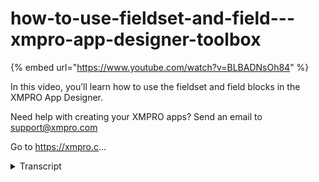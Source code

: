 # how-to-use-fieldset-and-field---xmpro-app-designer-toolbox
{% embed url="https://www.youtube.com/watch?v=BLBADNsOh84" %}



In this video, you’ll learn how to use the fieldset and field blocks in the XMPRO App Designer.

Need help with creating your XMPRO apps? Send an email to support@xmpro.com

Go to https://xmpro.c...
<details>
<summary>Transcript</summary>In this video, you’ll learn how to use the fieldset and field blocks in the XMPRO App Designer.

Need help with creating your XMPRO apps? Send an email to support@xmpro.com

Go to https://xmpro.c...
hi and welcome to another training video

from Exim Pro today we'll be looking at

how to use the field set and field

components the field set is the easiest

way to create a form on the page without

too much hassle the field set and field

can be found in the layout section of

the blocks a field set contains three

fields inside of it and you can drag in

more the layers of a field set are as

follows we have the field set container

and then we have fields and inside the

fields we have a label and a value and

you can double click on the label to

rename it or you can go into the block

properties and rename it in appearance

or give it a dynamic value here with a

data source if you have one of those on

the field set the value is ready-made so

that when you drag something like a text

box inside it will automatically fit to

what you have there you can drag in

color selectors date selectors drop-down

grids number selectors we're running out

of room here

so I'll drag in some more fields

you

and I can duplicate these which will

make it easier all right you can also

drag in range sliders

select boxes switches tags text areas

and of course we also had the we already

had the text box at the start any of

these components will fit properly into

the field set and then if we launch it

we can see how this looks so we've got a

bunch of fields and then it's lining up

the components that we've dragged into

here in a way that makes it look good on

the page this has been how to use the

field set and field components
</details>